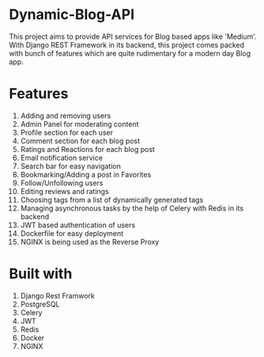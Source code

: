 # Dynamic-Blog-API
This project aims to provide API services for Blog based apps like 'Medium'. With Django REST Framework in its backend, this project comes packed with bunch of features which are quite rudimentary for a modern day Blog app.

# Features
1. Adding and removing users
2. Admin Panel for moderating content
3. Profile section for each user
4. Comment section for each blog post
5. Ratings and Reactions for each blog post
6. Email notification service
7. Search bar for easy navigation
8. Bookmarking/Adding a post in Favorites
9. Follow/Unfollowing users
10. Editing reviews and ratings
11. Choosing tags from a list of dynamically generated tags
12. Managing asynchronous tasks by the help of Celery with Redis in its backend
13. JWT based authentication of users
14. Dockerfile for easy deployment 
15. NGINX is being used as the Reverse Proxy

# Built with
1. Django Rest Framwork
2. PostgreSQL
3. Celery
4. JWT
5. Redis
6. Docker
7. NGINX
